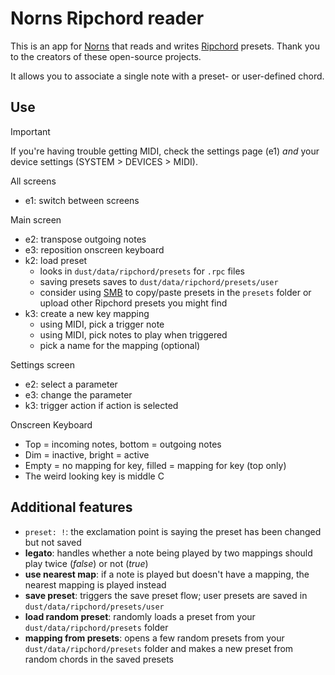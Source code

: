 # Norns Ripchord reader

This is an app for [Norns](https://monome.org/docs/norns/) that reads and writes [Ripchord](https://trackbout.com/ripchord) presets. Thank you to the creators of these open-source projects.

It allows you to associate a single note with a preset- or user-defined chord.

## Use

> [!IMPORTANT]
> If you're having trouble getting MIDI, check the settings page (e1) _and_ your device settings (SYSTEM > DEVICES > MIDI).

All screens

- e1: switch between screens

Main screen

- e2: transpose outgoing notes
- e3: reposition onscreen keyboard
- k2: load preset
  - looks in `dust/data/ripchord/presets` for `.rpc` files
  - saving presets saves to `dust/data/ripchord/presets/user`
  - consider using [SMB](https://monome.org/docs/norns/fileshare/) to copy/paste presets in the `presets` folder or upload other Ripchord presets you might find
- k3: create a new key mapping
  - using MIDI, pick a trigger note
  - using MIDI, pick notes to play when triggered
  - pick a name for the mapping (optional)

Settings screen

- e2: select a parameter
- e3: change the parameter
- k3: trigger action if action is selected

Onscreen Keyboard

- Top = incoming notes, bottom = outgoing notes
- Dim = inactive, bright = active
- Empty = no mapping for key, filled = mapping for key (top only)
- The weird looking key is middle C

## Additional features

- `preset: !`: the exclamation point is saying the preset has been changed but not saved
- **legato**: handles whether a note being played by two mappings should play twice (_false_) or not (_true_)
- **use nearest map**: if a note is played but doesn't have a mapping, the nearest mapping is played instead
- **save preset**: triggers the save preset flow; user presets are saved in `dust/data/ripchord/presets/user`
- **load random preset**: randomly loads a preset from your `dust/data/ripchord/presets` folder
- **mapping from presets**: opens a few random presets from your `dust/data/ripchord/presets` folder and makes a new preset from random chords in the saved presets
